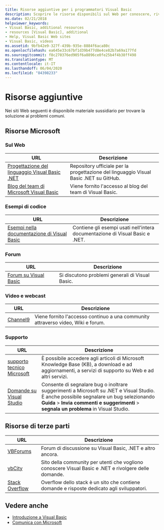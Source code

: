 ```yaml
---
title: Risorse aggiuntive per i programmatori Visual Basic
description: Scoprire le risorse disponibili sul Web per conoscere, rivolgere domande e ottenere informazioni dettagliate su Visual Basic.
ms.date: 02/21/2018
helpviewer_keywords:
- Visual Basic, additional resources
- resources [Visual Basic], additional
- Help, Visual Basic Web sites
- Visual Basic, videos
ms.assetid: 9bfb42e9-327f-439b-935e-8884f6aca80c
ms.openlocfilehash: ea645e33c67bf1d39b477d8e4ce82b7a69a177fd
ms.sourcegitcommit: f8c270376ed905f6a8896ce0fe25b4f4b38ff498
ms.translationtype: MT
ms.contentlocale: it-IT
ms.lasthandoff: 06/04/2020
ms.locfileid: "84398233"
---
```

# <a name="additional-resources"></a>Risorse aggiuntive

Nei siti Web seguenti è disponibile materiale sussidiario per trovare la soluzione ai problemi comuni.

## <a name="microsoft-resources"></a>Risorse Microsoft

### <a name="on-the-web"></a>Sul Web

|URL|Descrizione|
|----------|----------------|
|[Progettazione del linguaggio Visual Basic .NET](https://github.com/dotnet/vblang)|Repository ufficiale per la progettazione del linguaggio Visual Basic .NET su GitHub.|
|[Blog del team di Microsoft Visual Basic](https://devblogs.microsoft.com/vbteam/)|Viene fornito l'accesso al blog del team di Visual Basic.|

### <a name="code-samples"></a>Esempi di codice

|URL|Descrizione|
|----------|----------------|
|[Esempi nella documentazione di Visual Basic](https://github.com/dotnet/docs/tree/master/samples/snippets/visualbasic)|Contiene gli esempi usati nell'intera documentazione di Visual Basic e .NET.|

### <a name="forums"></a>Forum

|URL|Descrizione|
|----------|----------------|
|[Forum su Visual Basic](https://social.msdn.microsoft.com/Forums/vstudio/home?forum=vbgeneral)|Si discutono problemi generali di Visual Basic.|

### <a name="videos-and-webcasts"></a>Video e webcast

|URL|Descrizione|
|----------|----------------|
|[Channel9](https://channel9.msdn.com/)|Viene fornito l'accesso continuo a una community attraverso video, Wiki e forum.|

### <a name="support"></a>Supporto

|URL|Descrizione|
|----------|----------------|
|[supporto tecnico Microsoft](https://support.microsoft.com)|È possibile accedere agli articoli di Microsoft Knowledge Base (KB), a download e ad aggiornamenti, a servizi di supporto su Web e ad altri servizi.|
|[Domande su Visual Studio](https://developercommunity.visualstudio.com)|Consente di segnalare bug o inoltrare suggerimenti a Microsoft su .NET e Visual Studio. È anche possibile segnalare un bug selezionando **Guida**  >  **Invia commenti e suggerimenti**  >  **segnala un problema** in Visual Studio.|

## <a name="third-party-resources"></a>Risorse di terze parti

|URL|Descrizione|
|----------|----------------|
|[VBForums](http://www.vbforums.com/)|Forum di discussione su Visual Basic, .NET e altro ancora.|
|[vbCity](http://vbcity.com/)|Sito della community per utenti che vogliono conoscere Visual Basic e .NET e rivolgere delle domande.|
|[Stack Overflow](https://stackoverflow.com/questions/tagged/vb.net)|Overflow dello stack è un sito che contiene domande e risposte dedicato agli sviluppatori.|

## <a name="see-also"></a>Vedere anche

- [Introduzione a Visual Basic](index.md)
- [Comunica con Microsoft](/visualstudio/ide/feedback-options)
